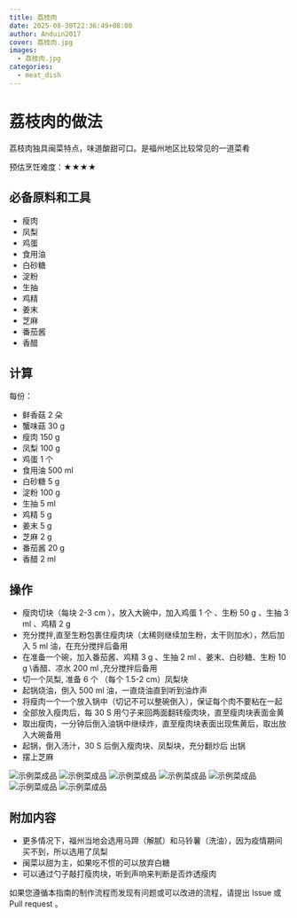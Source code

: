 ```yaml
---
title: 荔枝肉
date: 2025-08-30T22:36:49+08:00
author: Anduin2017
cover: 荔枝肉.jpg
images:
  - 荔枝肉.jpg
categories:
  - meat_dish
---
```


# 荔枝肉的做法

荔枝肉独具闽菜特点，味道酸甜可口。是福州地区比较常见的一道菜肴

预估烹饪难度：★★★★

## 必备原料和工具

* 瘦肉
* 凤梨
* 鸡蛋
* 食用油
* 白砂糖
* 淀粉
* 生抽
* 鸡精
* 姜末
* 芝麻
* 番茄酱
* 香醋

## 计算

每份：

* 鲜香菇 2 朵
* 蟹味菇 30 g
* 瘦肉 150 g
* 凤梨 100 g
* 鸡蛋 1 个
* 食用油 500 ml
* 白砂糖 5 g
* 淀粉 100 g
* 生抽 5 ml
* 鸡精 5 g
* 姜末 5 g
* 芝麻 2 g
* 番茄酱 20 g
* 香醋 2 ml

## 操作

* 瘦肉切块（每块 2-3 cm ），放入大碗中，加入鸡蛋 1 个 、生粉 50 g 、生抽 3 ml 、鸡精 2 g
* 充分搅拌,直至生粉包裹住瘦肉块（太稀则继续加生粉，太干则加水），然后加入 5 ml 油，在充分搅拌后备用
* 在准备一个碗，加入番茄酱、鸡精 3 g 、生抽 2 ml 、姜末、白砂糖、生粉 10 g \香醋、凉水 200 ml ,充分搅拌后备用
* 切一个凤梨, 准备 6 个 （每个 1.5-2 cm）凤梨块
* 起锅烧油，倒入 500 ml 油，一直烧油直到听到油炸声
* 将瘦肉一个一个放入锅中（切记不可以整碗倒入），保证每个肉不要粘在一起
* 全部放入瘦肉后，每 30 S 用勺子来回两面翻转瘦肉块，直至瘦肉块表面金黄
* 取出瘦肉，一分钟后倒入油锅中继续炸，直至瘦肉块表面出现焦黄后，取出放入大碗备用
* 起锅，倒入汤汁，30 S 后倒入瘦肉块、凤梨块，充分翻炒后 出锅
* 摆上芝麻

![示例菜成品](./1.jpeg)
![示例菜成品](./2.jpeg)
![示例菜成品](./3.jpeg)
![示例菜成品](./4.jpeg)
![示例菜成品](./5.jpeg)
![示例菜成品](./6.jpeg)
![示例菜成品](./7.jpeg)

## 附加内容

* 更多情况下，福州当地会选用马蹄（解腻）和马铃薯（洗油），因为疫情期间买不到，所以选用了凤梨
* 闽菜以甜为主，如果吃不惯的可以放弃白糖
* 可以通过勺子敲打瘦肉块，听到声响来判断是否炸透瘦肉

如果您遵循本指南的制作流程而发现有问题或可以改进的流程，请提出 Issue 或 Pull request 。
